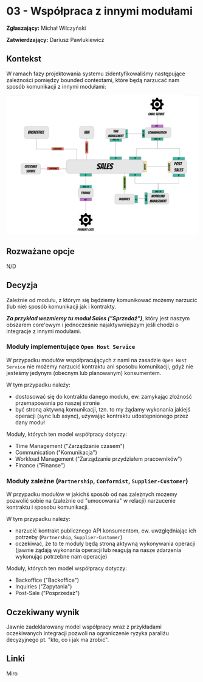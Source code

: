 # 03 - Współpraca z innymi modułami

**Zgłaszający:** Michał Wilczyński

**Zatwierdzający:** Dariusz Pawlukiewicz

## Kontekst

W ramach fazy projektowania systemu zidentyfikowaliśmy następujące zależności pomiędzy bounded contextami, które będą narzucać nam sposób komunikacji z innymi modułami:

![wspolpraca-context-map](./03-wspolpraca-context_map.PNG)

## Rozważane opcje

N/D

## Decyzja

Zależnie od modułu, z którym się będziemy komunikować możemy narzucić (lub nie) sposób komunikacji jak i kontrakty.

**_Za przykład wezmiemy tu moduł Sales ("Sprzedaż")_**, który jest naszym obszarem core'owym i jednocześnie najaktywniejszym jeśli chodzi o integracje z innymi modułami.

### Moduły implementujące `Open Host Service`

W przypadku modułów współpracujących z nami na zasadzie `Open Host Service` nie możemy narzucić kontraktu ani sposobu komunikacji, gdyż nie jesteśmy jedynym (obecnym lub planowanym) konsumentem.

W tym przypadku należy:
- dostosować się do kontraktu danego modułu, ew. zamykając złożność przemapowania po naszej stronie
- być stroną aktywną komunikacji, tzn. to my żądamy wykonania jakiejś operacji (sync lub async), używając kontraktu udostępnionego przez dany moduł

Moduły, których ten model współpracy dotyczy:
- Time Management ("Zarządzanie czasem")
- Communication ("Komunikacja")
- Workload Management ("Zarządzanie przydziałem pracowników")
- Finance ("Finanse")

### Moduły zależne (`Partnership`, `Conformist`, `Supplier-Customer`)

W przypadku modułów w jakichś sposób od nas zależnych możemy pozwolić sobie na (zależnie od "umocowania" w relacji) narzucenie kontraktu i sposobu komunikacji.

W tym przypadku należy:
- narzucić kontrakt publicznego API konsumentom, ew. uwzględniając ich potrzeby (`Partnership`, `Supplier-Customer`)
- oczekiwać, że to te moduły będą stroną aktywną wykonywania operacji (jawnie żądają wykonania operacji lub reagują na nasze zdarzenia wykonując potrzebne nam operacje)

Moduły, których ten model współpracy dotyczy:
- Backoffice ("Backoffice")
- Inquiries ("Zapytania")
- Post-Sale ("Posprzedaż")

## Oczekiwany wynik

Jawnie zadeklarowany model współpracy wraz z przykładami oczekiwanych integracji pozwoli na ograniczenie ryzyka paraliżu decyzyjnego pt. "kto, co i jak ma zrobić". 

## Linki

Miro